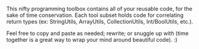 This nifty programming toolbox contains all of your reusable code, for the sake of time conservation. Each tool subset
holds code for correlating return types (ex: StringUtils, ArrayUtils, CollectionUtils, Int/BoolUtils, etc.). 

Feel free to copy and paste as needed; rewrite; or snuggle up with (time together is a great way to wrap your
mind around beautiful code). :)

